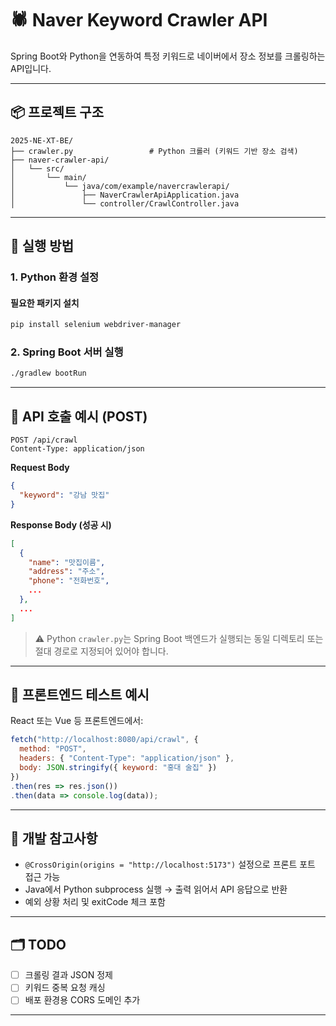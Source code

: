 # 🕷️ Naver Keyword Crawler API

Spring Boot와 Python을 연동하여 특정 키워드로 네이버에서 장소 정보를 크롤링하는 API입니다.

---

## 📦 프로젝트 구조

```
2025-NE-XT-BE/
├── crawler.py                 # Python 크롤러 (키워드 기반 장소 검색)
├── naver-crawler-api/
│   └── src/
│       └── main/
│           └── java/com/example/navercrawlerapi/
│               ├── NaverCrawlerApiApplication.java
│               └── controller/CrawlController.java
```

---

## 🚀 실행 방법

### 1. Python 환경 설정

#### 필요한 패키지 설치

```bash
pip install selenium webdriver-manager
```

### 2. Spring Boot 서버 실행

```bash
./gradlew bootRun
```

---

## 📡 API 호출 예시 (POST)

```
POST /api/crawl
Content-Type: application/json
```

**Request Body**
```json
{
  "keyword": "강남 맛집"
}
```

**Response Body (성공 시)**
```json
[
  {
    "name": "맛집이름",
    "address": "주소",
    "phone": "전화번호",
    ...
  },
  ...
]
```

> ⚠️ Python `crawler.py`는 Spring Boot 백엔드가 실행되는 동일 디렉토리 또는 절대 경로로 지정되어 있어야 합니다.

---

## 🧪 프론트엔드 테스트 예시

React 또는 Vue 등 프론트엔드에서:

```js
fetch("http://localhost:8080/api/crawl", {
  method: "POST",
  headers: { "Content-Type": "application/json" },
  body: JSON.stringify({ keyword: "홍대 술집" })
})
.then(res => res.json())
.then(data => console.log(data));
```

---

## 📌 개발 참고사항

- `@CrossOrigin(origins = "http://localhost:5173")` 설정으로 프론트 포트 접근 가능
- Java에서 Python subprocess 실행 → 출력 읽어서 API 응답으로 반환
- 예외 상황 처리 및 exitCode 체크 포함

---

## 🗂 TODO

- [ ] 크롤링 결과 JSON 정제
- [ ] 키워드 중복 요청 캐싱
- [ ] 배포 환경용 CORS 도메인 추가

---

